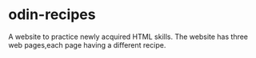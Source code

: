 # odin-recipes
A website to practice newly acquired HTML skills.
The website has three web pages,each page having a different recipe.